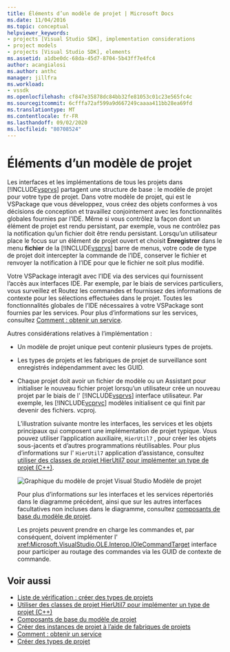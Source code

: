 ```yaml
---
title: Éléments d’un modèle de projet | Microsoft Docs
ms.date: 11/04/2016
ms.topic: conceptual
helpviewer_keywords:
- projects [Visual Studio SDK], implementation considerations
- project models
- projects [Visual Studio SDK], elements
ms.assetid: a1dbe0dc-68da-45d7-8704-5b43ff7e4fc4
author: acangialosi
ms.author: anthc
manager: jillfra
ms.workload:
- vssdk
ms.openlocfilehash: cf847e35878dc84bb32fe81053c01c23e565fc4c
ms.sourcegitcommit: 6cfffa72af599a9d667249caaaa411bb28ea69fd
ms.translationtype: MT
ms.contentlocale: fr-FR
ms.lasthandoff: 09/02/2020
ms.locfileid: "80708524"
---
```

# <a name="elements-of-a-project-model"></a>Éléments d’un modèle de projet
Les interfaces et les implémentations de tous les projets dans [!INCLUDE[vsprvs](../../code-quality/includes/vsprvs_md.md)] partagent une structure de base : le modèle de projet pour votre type de projet. Dans votre modèle de projet, qui est le VSPackage que vous développez, vous créez des objets conformes à vos décisions de conception et travaillez conjointement avec les fonctionnalités globales fournies par l’IDE. Même si vous contrôlez la façon dont un élément de projet est rendu persistant, par exemple, vous ne contrôlez pas la notification qu’un fichier doit être rendu persistant. Lorsqu’un utilisateur place le focus sur un élément de projet ouvert et choisit **Enregistrer** dans le menu **fichier** de la [!INCLUDE[vsprvs](../../code-quality/includes/vsprvs_md.md)] barre de menus, votre code de type de projet doit intercepter la commande de l’IDE, conserver le fichier et renvoyer la notification à l’IDE pour que le fichier ne soit plus modifié.

 Votre VSPackage interagit avec l’IDE via des services qui fournissent l’accès aux interfaces IDE. Par exemple, par le biais de services particuliers, vous surveillez et Routez les commandes et fournissez des informations de contexte pour les sélections effectuées dans le projet. Toutes les fonctionnalités globales de l’IDE nécessaires à votre VSPackage sont fournies par les services. Pour plus d’informations sur les services, consultez [Comment : obtenir un service](../../extensibility/how-to-get-a-service.md).

 Autres considérations relatives à l’implémentation :

- Un modèle de projet unique peut contenir plusieurs types de projets.

- Les types de projets et les fabriques de projet de surveillance sont enregistrés indépendamment avec les GUID.

- Chaque projet doit avoir un fichier de modèle ou un Assistant pour initialiser le nouveau fichier projet lorsqu’un utilisateur crée un nouveau projet par le biais de l' [!INCLUDE[vsprvs](../../code-quality/includes/vsprvs_md.md)] interface utilisateur. Par exemple, les [!INCLUDE[vcprvc](../../code-quality/includes/vcprvc_md.md)] modèles initialisent ce qui finit par devenir des fichiers. vcproj.

  L’illustration suivante montre les interfaces, les services et les objets principaux qui composent une implémentation de projet typique. Vous pouvez utiliser l’application auxiliaire, `HierUtil7` , pour créer les objets sous-jacents et d’autres programmations réutilisables. Pour plus d’informations sur l' `HierUtil7` application d’assistance, consultez [utiliser des classes de projet HierUtil7 pour implémenter un type de projet (C++)](https://msdn.microsoft.com/library/a5c16a09-94a2-46ef-87b5-35b815e2f346).

  ![Graphique du modèle de projet Visual Studio](../../extensibility/internals/media/vsprojectmodel.gif "vsProjectModel") Modèle de projet

  Pour plus d’informations sur les interfaces et les services répertoriés dans le diagramme précédent, ainsi que sur les autres interfaces facultatives non incluses dans le diagramme, consultez [composants de base du modèle de projet](../../extensibility/internals/project-model-core-components.md).

  Les projets peuvent prendre en charge les commandes et, par conséquent, doivent implémenter l' <xref:Microsoft.VisualStudio.OLE.Interop.IOleCommandTarget> interface pour participer au routage des commandes via les GUID de contexte de commande.

## <a name="see-also"></a>Voir aussi
- [Liste de vérification : créer des types de projets](../../extensibility/internals/checklist-creating-new-project-types.md)
- [Utiliser des classes de projet HierUtil7 pour implémenter un type de projet (C++)](https://msdn.microsoft.com/library/a5c16a09-94a2-46ef-87b5-35b815e2f346)
- [Composants de base du modèle de projet](../../extensibility/internals/project-model-core-components.md)
- [Créer des instances de projet à l’aide de fabriques de projets](../../extensibility/internals/creating-project-instances-by-using-project-factories.md)
- [Comment : obtenir un service](../../extensibility/how-to-get-a-service.md)
- [Créer des types de projet](../../extensibility/internals/creating-project-types.md)
